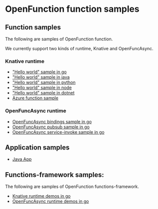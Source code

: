 # OpenFunction function samples

## Function samples

The following are samples of OpenFunction function.

We currently support two kinds of runtime, Knative and OpenFuncAsync.

### Knative runtime

- ["Hello world" sample in go](functions/hello-world-go)
- ["Hello world" sample in java](functions/hello-world-java)
- ["Hello world" sample in python](functions/hello-world-python)
- ["Hello world" sample in node](functions/hello-world-node)
- ["Hello world" sample in dotnet](functions/hello-world-dotnet)
- [Azure function sample](functions/azure-func-go)

### OpenFuncAsync runtime

- [OpenFuncAsync bindings sample in go](functions/OpenFuncAsync/bindings)
- [OpenFuncAsync pubsub sample in go](functions/OpenFuncAsync/pubsub)
- [OpenFuncAsync service-invoke sample in go](functions/OpenFuncAsync/service-invoke)

## Application samples

- [Java App](apps/sample-apps-java-maven.yaml)

## Functions-framework samples:

The following are samples of OpenFunction functions-framework.

- [Knative runtime demos in go](functions-framework/Knative)
- [OpenFuncAsync runtime demos in go](functions-framework/OpenFuncAsync)
